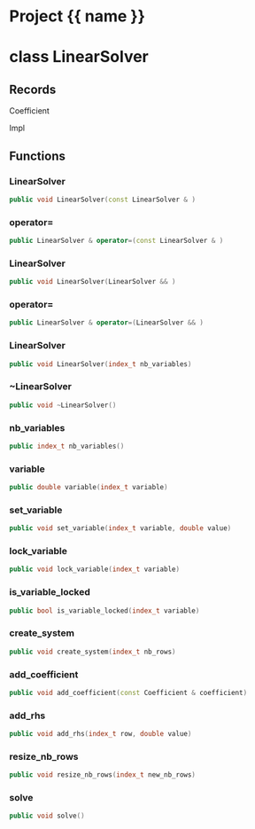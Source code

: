 <script setup>
import {useRoute} from 'vitepress'
const {path} = useRoute()
const tokens = path.split('/')
const words = tokens[2].split('-');
for (let i = 0; i < words.length; i++) {
    words[i] = words[i].charAt(0).toUpperCase() + words[i].slice(1);
    words[i] = words[i].replace('geode', 'Geode')
}
const name = words.join('-');
</script>
# Project {{ name }}

# class LinearSolver


## Records

Coefficient

Impl



## Functions

### LinearSolver

```cpp
public void LinearSolver(const LinearSolver & )
```


### operator=

```cpp
public LinearSolver & operator=(const LinearSolver & )
```


### LinearSolver

```cpp
public void LinearSolver(LinearSolver && )
```


### operator=

```cpp
public LinearSolver & operator=(LinearSolver && )
```


### LinearSolver

```cpp
public void LinearSolver(index_t nb_variables)
```


### ~LinearSolver

```cpp
public void ~LinearSolver()
```


### nb_variables

```cpp
public index_t nb_variables()
```


### variable

```cpp
public double variable(index_t variable)
```


### set_variable

```cpp
public void set_variable(index_t variable, double value)
```


### lock_variable

```cpp
public void lock_variable(index_t variable)
```


### is_variable_locked

```cpp
public bool is_variable_locked(index_t variable)
```


### create_system

```cpp
public void create_system(index_t nb_rows)
```


### add_coefficient

```cpp
public void add_coefficient(const Coefficient & coefficient)
```


### add_rhs

```cpp
public void add_rhs(index_t row, double value)
```


### resize_nb_rows

```cpp
public void resize_nb_rows(index_t new_nb_rows)
```


### solve

```cpp
public void solve()
```




